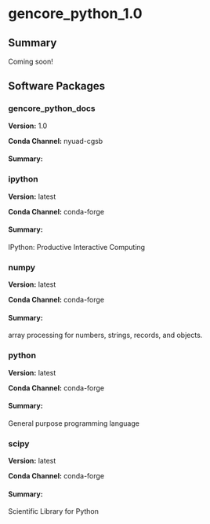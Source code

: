 # gencore_python_1.0
## Summary

Coming soon!

## Software Packages

### gencore_python_docs
**Version:** 1.0

**Conda Channel:** nyuad-cgsb

#### Summary:




### ipython
**Version:** latest

**Conda Channel:** conda-forge

#### Summary:
IPython: Productive Interactive Computing



### numpy
**Version:** latest

**Conda Channel:** conda-forge

#### Summary:
array processing for numbers, strings, records, and objects.



### python
**Version:** latest

**Conda Channel:** conda-forge

#### Summary:
General purpose programming language



### scipy
**Version:** latest

**Conda Channel:** conda-forge

#### Summary:
Scientific Library for Python



